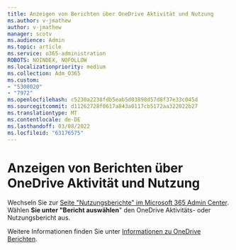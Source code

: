 ```yaml
---
title: Anzeigen von Berichten über OneDrive Aktivität und Nutzung
ms.author: v-jmathew
author: v-jmathew
manager: scotv
ms.audience: Admin
ms.topic: article
ms.service: o365-administration
ROBOTS: NOINDEX, NOFOLLOW
ms.localizationpriority: medium
ms.collection: Adm_O365
ms.custom:
- "5300020"
- "7972"
ms.openlocfilehash: c5230a2238fdb5eab5d03898d57d8f37e33c045d
ms.sourcegitcommit: d11262728f0617a843a0117cb5172aa322022b27
ms.translationtype: MT
ms.contentlocale: de-DE
ms.lasthandoff: 03/08/2022
ms.locfileid: "63176575"
---
```

# <a name="view-reports-on-onedrive-activity-and-usage"></a>Anzeigen von Berichten über OneDrive Aktivität und Nutzung

Wechseln Sie zur [Seite "Nutzungsberichte" im Microsoft 365 Admin Center](https://admin.microsoft.com/AdminPortal/Home). Wählen **Sie unter "Bericht auswählen**" den OneDrive Aktivitäts- oder Nutzungsbericht aus.

Weitere Informationen finden Sie unter [Informationen zu OneDrive Berichten](https://go.microsoft.com/fwlink/?linkid=875239).

